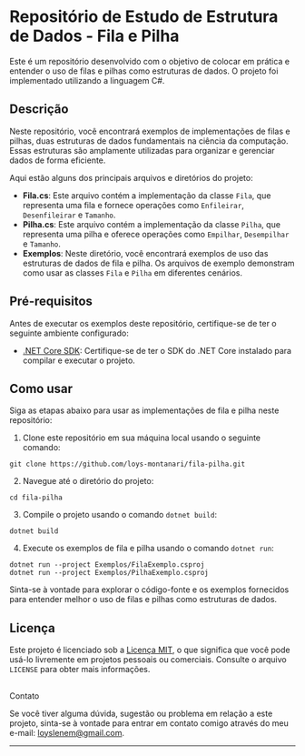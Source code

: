 # Repositório de Estudo de Estrutura de Dados - Fila e Pilha

Este é um repositório desenvolvido com o objetivo de colocar em prática e entender o uso de filas e pilhas como estruturas de dados. O projeto foi implementado utilizando a linguagem C#.

## Descrição

Neste repositório, você encontrará exemplos de implementações de filas e pilhas, duas estruturas de dados fundamentais na ciência da computação. Essas estruturas são amplamente utilizadas para organizar e gerenciar dados de forma eficiente.

Aqui estão alguns dos principais arquivos e diretórios do projeto:

- **Fila.cs**: Este arquivo contém a implementação da classe `Fila`, que representa uma fila e fornece operações como `Enfileirar`, `Desenfileirar` e `Tamanho`.
- **Pilha.cs**: Este arquivo contém a implementação da classe `Pilha`, que representa uma pilha e oferece operações como `Empilhar`, `Desempilhar` e `Tamanho`.
- **Exemplos**: Neste diretório, você encontrará exemplos de uso das estruturas de dados de fila e pilha. Os arquivos de exemplo demonstram como usar as classes `Fila` e `Pilha` em diferentes cenários.

## Pré-requisitos

Antes de executar os exemplos deste repositório, certifique-se de ter o seguinte ambiente configurado:

- [.NET Core SDK](https://dotnet.microsoft.com/download): Certifique-se de ter o SDK do .NET Core instalado para compilar e executar o projeto.

## Como usar

Siga as etapas abaixo para usar as implementações de fila e pilha neste repositório:

1. Clone este repositório em sua máquina local usando o seguinte comando:

```
git clone https://github.com/loys-montanari/fila-pilha.git
```

2. Navegue até o diretório do projeto:

```
cd fila-pilha
```

3. Compile o projeto usando o comando `dotnet build`:

```
dotnet build
```

4. Execute os exemplos de fila e pilha usando o comando `dotnet run`:

```
dotnet run --project Exemplos/FilaExemplo.csproj
dotnet run --project Exemplos/PilhaExemplo.csproj
```

Sinta-se à vontade para explorar o código-fonte e os exemplos fornecidos para entender melhor o uso de filas e pilhas como estruturas de dados.


## Licença

Este projeto é licenciado sob a [Licença MIT](LICENSE), o que significa que você pode usá-lo livremente em projetos pessoais ou comerciais. Consulte o arquivo `LICENSE` para obter mais informações.

##

 Contato

Se você tiver alguma dúvida, sugestão ou problema em relação a este projeto, sinta-se à vontade para entrar em contato comigo através do meu e-mail: loyslenem@gmail.com.

---
